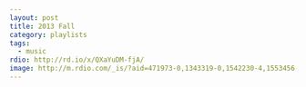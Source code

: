 ```yaml
---
layout: post
title: 2013 Fall
category: playlists
tags:
  - music
rdio: http://rd.io/x/QXaYuDM-fjA/
image: http://m.rdio.com/_is/?aid=471973-0,1343319-0,1542230-4,1553456-5,1595250-4,1602678-2,1628721-2,1676834-2,1721934-1&w=600&h=600
---
```

